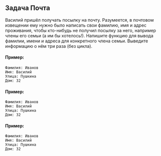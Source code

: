 ## Задача Почта
Василий пришёл получать посылку на почту. Разумеется, в почтовом извещении ему нужно было написать свои фамилию,
имя и адрес проживания, чтобы кто-нибудь не получил посылку за него, например члены его семьи (а им бы хотелось!).
Напишите функцию для вывода фамилии, имени и адреса для конкретного члена семьи.
Выведите информацию о нём три раза (без цикла).

#### Пример:
```
Фамилия: Иванов
Имя: Василий
Улица: Пушкина
Дом: 32
```
#### Пример:
```
Фамилия: Иванов
Имя: Василий
Улица: Пушкина
Дом: 32
```
#### Пример:
```
Фамилия: Иванов
Имя: Василий
Улица: Пушкина
Дом: 32
```
